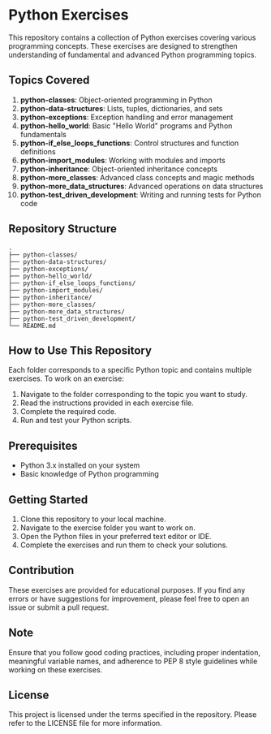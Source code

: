 # Python Exercises

This repository contains a collection of Python exercises covering various programming concepts. These exercises are designed to strengthen understanding of fundamental and advanced Python programming topics.

## Topics Covered

1. **python-classes**: Object-oriented programming in Python
2. **python-data-structures**: Lists, tuples, dictionaries, and sets
3. **python-exceptions**: Exception handling and error management
4. **python-hello_world**: Basic "Hello World" programs and Python fundamentals
5. **python-if_else_loops_functions**: Control structures and function definitions
6. **python-import_modules**: Working with modules and imports
7. **python-inheritance**: Object-oriented inheritance concepts
8. **python-more_classes**: Advanced class concepts and magic methods
9. **python-more_data_structures**: Advanced operations on data structures
10. **python-test_driven_development**: Writing and running tests for Python code

## Repository Structure

```
.
├── python-classes/
├── python-data-structures/
├── python-exceptions/
├── python-hello_world/
├── python-if_else_loops_functions/
├── python-import_modules/
├── python-inheritance/
├── python-more_classes/
├── python-more_data_structures/
├── python-test_driven_development/
└── README.md
```

## How to Use This Repository

Each folder corresponds to a specific Python topic and contains multiple exercises. To work on an exercise:

1. Navigate to the folder corresponding to the topic you want to study.
2. Read the instructions provided in each exercise file.
3. Complete the required code.
4. Run and test your Python scripts.

## Prerequisites

- Python 3.x installed on your system
- Basic knowledge of Python programming

## Getting Started

1. Clone this repository to your local machine.
2. Navigate to the exercise folder you want to work on.
3. Open the Python files in your preferred text editor or IDE.
4. Complete the exercises and run them to check your solutions.

## Contribution

These exercises are provided for educational purposes. If you find any errors or have suggestions for improvement, please feel free to open an issue or submit a pull request.

## Note

Ensure that you follow good coding practices, including proper indentation, meaningful variable names, and adherence to PEP 8 style guidelines while working on these exercises.

## License

This project is licensed under the terms specified in the repository. Please refer to the LICENSE file for more information.
